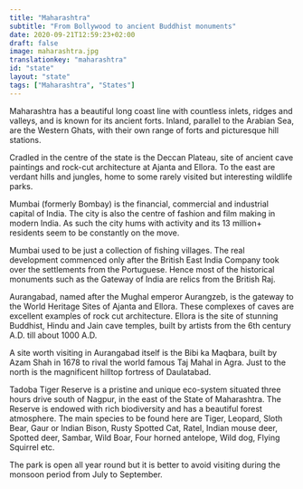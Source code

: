 ```yaml
---
title: "Maharashtra"
subtitle: "From Bollywood to ancient Buddhist monuments"
date: 2020-09-21T12:59:23+02:00
draft: false
image: maharashtra.jpg
translationkey: "maharashtra"
id: "state"
layout: "state"
tags: ["Maharashtra", "States"] 
---
```


Maharashtra has a beautiful long coast line with countless inlets, ridges and valleys, and is known for its ancient forts. Inland, parallel to the Arabian Sea, are the Western Ghats, with their own range of forts and picturesque hill stations.

Cradled in the centre of the state is the Deccan Plateau, site of ancient cave paintings and rock-cut architecture at Ajanta and Ellora. To the east are verdant hills and jungles, home to some rarely visited but interesting wildlife parks.

Mumbai (formerly Bombay) is the financial, commercial and industrial capital of India. The city is also the centre of fashion and film making in modern India. As such the city hums with activity and its 13 million+ residents seem to be constantly on the move.

Mumbai used to be just a collection of fishing villages. The real development commenced only after the British East India Company took over the settlements from the Portuguese. Hence most of the historical monuments such as the Gateway of India are relics from the British Raj.

Aurangabad, named after the Mughal emperor Aurangzeb, is the gateway to the World Heritage Sites of Ajanta and Ellora. These complexes of caves are excellent examples of rock cut architecture. Ellora is the site of stunning Buddhist, Hindu and Jain cave temples, built by artists from the 6th century A.D. till about 1000 A.D.

A site worth visiting in Aurangabad itself is the Bibi ka Maqbara, built by Azam Shah in 1678 to rival the world famous Taj Mahal in Agra. Just to the north is the magnificent hilltop fortress of Daulatabad.

Tadoba Tiger Reserve is a pristine and unique eco-system situated three hours drive south of Nagpur, in the east of the State of Maharashtra. The Reserve is endowed with rich biodiversity and has a beautiful forest atmosphere. The main species to be found here are Tiger, Leopard, Sloth Bear, Gaur or Indian Bison, Rusty Spotted Cat, Ratel, Indian mouse deer, Spotted deer, Sambar, Wild Boar, Four horned antelope, Wild dog, Flying Squirrel etc.

The park is open all year round but it is better to avoid visiting during the monsoon period from July to September.

